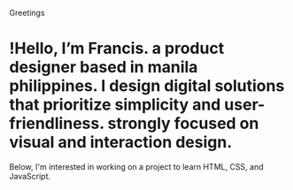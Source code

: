 Greetings
<h1 align="left">!Hello, I’m Francis. a product designer based in manila phiIippines. I design digital solutions that prioritize simplicity and user-friendliness. strongly focused on visual and interaction design.</h1>
Below, I'm interested in working on a project to learn HTML, CSS, and JavaScript.
